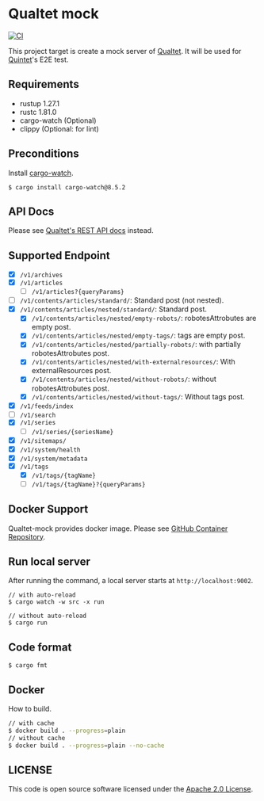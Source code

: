# Qualtet mock

[![CI](https://github.com/yoshinorin/qualtet-mock/actions/workflows/ci.yml/badge.svg?branch=master)](https://github.com/yoshinorin/qualtet-mock/actions/workflows/ci.yml)

This project target is create a mock server of [Qualtet](https://github.com/yoshinorin/qualtet). It will be used for [Quintet](https://github.com/yoshinorin/quintet)'s E2E test.

## Requirements

* rustup 1.27.1
* rustc 1.81.0
* cargo-watch (Optional)
* clippy (Optional: for lint)

## Preconditions

Install [cargo-watch](https://github.com/watchexec/cargo-watch).

```
$ cargo install cargo-watch@8.5.2
```

## API Docs

Please see [Qualtet's REST API docs](https://yoshinorin.github.io/qualtet/rest-api/) instead.

## Supported Endpoint

- [x] `/v1/archives`
- [x] `/v1/articles`
  - [ ] `/v1/articles?{queryParams}`
- [ ] `/v1/contents/articles/standard/`: Standard post (not nested).
- [x] `/v1/contents/articles/nested/standard/`: Standard post.
  - [x] `/v1/contents/articles/nested/empty-robots/`: robotesAttrobutes are empty post.
  - [x] `/v1/contents/articles/nested/empty-tags/`: tags are empty post.
  - [x] `/v1/contents/articles/nested/partially-robots/`: with partially robotesAttrobutes post.
  - [x] `/v1/contents/articles/nested/with-externalresources/`: With externalResources post.
  - [x] `/v1/contents/articles/nested/without-robots/`: without robotesAttrobutes post.
  - [x] `/v1/contents/articles/nested/without-tags/`: Without tags post.
- [x] `/v1/feeds/index`
- [ ] `/v1/search`
- [x] `/v1/series`
  - [ ] `/v1/series/{seriesName}`
- [x] `/v1/sitemaps/`
- [x] `/v1/system/health`
- [x] `/v1/system/metadata`
- [x] `/v1/tags`
  - [x] `/v1/tags/{tagName}`
  - [ ] `/v1/tags/{tagName}?{queryParams}`

## Docker Support

Qualtet-mock provides docker image. Please see [GitHub Container Repository](https://github.com/yoshinorin/qualtet-mock/pkgs/container/docker-qualtet-mock).

## Run local server

After running the command, a local server starts at `http://localhost:9002`.

```
// with auto-reload
$ cargo watch -w src -x run

// without auto-reload
$ cargo run
```

## Code format

```
$ cargo fmt
```

## Docker

How to build.

```sh
// with cache
$ docker build . --progress=plain
// without cache
$ docker build . --progress=plain --no-cache
```

## LICENSE

This code is open source software licensed under the [Apache 2.0 License](https://www.apache.org/licenses/LICENSE-2.0.html).
